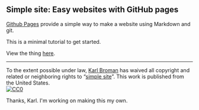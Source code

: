 ## Simple site: Easy websites with GitHub pages

[Github Pages](https://pages.github.com) provide a simple way to make a
website using Markdown and git.

This is a minimal tutorial to get started.

View the thing [here](http://kbroman.org/simple_site).

---

To the extent possible under law,
[Karl Broman](https://github.com/kbroman)
has waived all copyright and related or neighboring rights to
&ldquo;[simple site](https://github.com/kbroman/simple_site)&rdquo;.
This work is published from the United States.
<br/>
[![CC0](https://i.creativecommons.org/p/zero/1.0/88x31.png)](https://creativecommons.org/publicdomain/zero/1.0/)

Thanks, Karl.  I'm working on making this my own.
